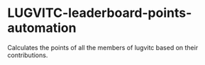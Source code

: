 # LUGVITC-leaderboard-points-automation
 Calculates the points of all the members of lugvitc based on their contributions.

